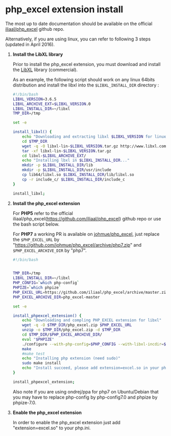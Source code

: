 # php_excel extension install

The most up to date documentation should be available on the official [iliaal/php_excel](https://github.com/iliaal/php_excel) github repo. 

Alternatively, if you are using linux, you can refer to following 3 steps (updated in April 2016).

1. **Install the LibXL library**

    Prior to install the php_excel extension, you must download and install the [LibXL](http://www.libxl.com/) library (commercial).
    
    As an example, the following script should work on any linux 64bits distribution and install the libxl into the `$LIBXL_INSTALL_DIR` directory :
    
    ```bash
    #!/bin/bash
    LIBXL_VERSION=3.6.5
    LIBXL_ARCHIVE_EXT=$LIBXL_VERSION.0
    LIBXL_INSTALL_DIR=~/libxl
    TMP_DIR=/tmp

    set -e    

    install_libxl() {
        echo "Downloading and extracting libxl $LIBXL_VERSION for linux..."
        cd $TMP_DIR
        wget -q -O libxl-lin-$LIBXL_VERSION.tar.gz http://www.libxl.com/download/libxl-lin-$LIBXL_VERSION.tar.gz
        tar -xf libxl-lin-$LIBXL_VERSION.tar.gz
        cd libxl-$LIBXL_ARCHIVE_EXT/
        echo "Installing lbxl in $LIBXL_INSTALL_DIR..."
        mkdir -p $LIBXL_INSTALL_DIR/lib
        mkdir -p $LIBXL_INSTALL_DIR/usr/include
        cp lib64/libxl.so $LIBXL_INSTALL_DIR/lib/libxl.so
        cp -r include_c/ $LIBXL_INSTALL_DIR/include_c
    }
    
    install_libxl;
    ```

2. **Install the php_excel extension**

    For **PHP5** refer to the official iliaal/php_excel(https://github.com/iliaal/php_excel) github repo or use the bash script below. 

    For **PHP7** a working PR is available on [johmue/php_excel](https://github.com/johmue/php_excel/tree/php7), just replace 
    the `$PHP_EXCEL_URL` by "https://github.com/johmue/php_excel/archive/php7.zip" and `$PHP_EXCEL_ARCHIVE_DIR` by "php7".
    
    ```bash
    #!/bin/bash


    TMP_DIR=/tmp
    LIBXL_INSTALL_DIR=~/libxl
    PHP_CONFIG=`which php-config`
    PHPIZE=`which phpize`
    PHP_EXCEL_URL=https://github.com/iliaal/php_excel/archive/master.zip
    PHP_EXCEL_ARCHIVE_DIR=php_excel-master

    set -e

    install_phpexcel_extension() {
        echo "Downloading and compling PHP_EXCEL extension for libxl"
        wget -q -O $TMP_DIR/php_excel.zip $PHP_EXCEL_URL
        unzip -o $TMP_DIR/php_excel.zip -d $TMP_DIR
        cd $TMP_DIR/$PHP_EXCEL_ARCHIVE_DIR/
        eval "$PHPIZE"
        ./configure --with-php-config=$PHP_CONFIG --with-libxl-incdir=$LIBXL_INSTALL_DIR/include_c/ --with-libxl-libdir=$LIBXL_INSTALL_DIR/lib/ --with-excel=$LIBXL_INSTALL_DIR
        make
        #make test
        echo "Installing php extension (need sudo)"
        sudo make install
        echo "Install succeed, please add extension=excel.so in your php.ini"
    }

    install_phpexcel_extension;
    ```

    Also note if you are using ondrej/ppa for php7 on Ubuntu/Debian that you may have to replace php-config by php-config7.0 and phpize by phpize-7.0.

3. **Enable the php_excel extension**

   In order to enable the php_excel extension just add "extension=excel.so" to your php.ini.